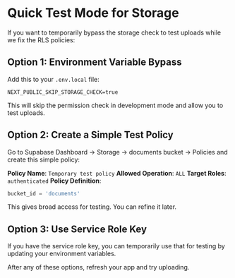 # Quick Test Mode for Storage

If you want to temporarily bypass the storage check to test uploads while we fix the RLS policies:

## Option 1: Environment Variable Bypass

Add this to your `.env.local` file:
```
NEXT_PUBLIC_SKIP_STORAGE_CHECK=true
```

This will skip the permission check in development mode and allow you to test uploads.

## Option 2: Create a Simple Test Policy

Go to Supabase Dashboard → Storage → documents bucket → Policies and create this simple policy:

**Policy Name**: `Temporary test policy`
**Allowed Operation**: `ALL`
**Target Roles**: `authenticated`
**Policy Definition**:
```sql
bucket_id = 'documents'
```

This gives broad access for testing. You can refine it later.

## Option 3: Use Service Role Key

If you have the service role key, you can temporarily use that for testing by updating your environment variables.

After any of these options, refresh your app and try uploading.